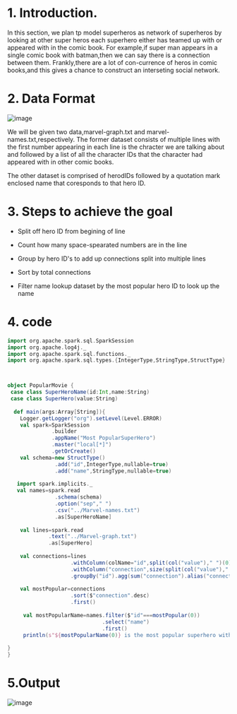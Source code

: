 # 1. Introduction. 

In this section, we plan tp model superheros as network of superheros by looking at other super heros each superhero either has teamed up with or appeared with in the comic book.
For example,if super man appears in a single comic book with batman,then we can say there is a connection between them. 
Frankly,there are a lot of con-currence of heros in comic books,and this gives a chance to construct an interseting social network.


# 2. Data Format
![image](https://user-images.githubusercontent.com/53164959/96327129-aaedeb80-1071-11eb-9054-88cf8fe9cbff.png)

We will be given two data,marvel-graph.txt and marvel-names.txt,respectively. The former dataset consists of multiple lines with the first
number appearing in each line is the chracter we are talking about and followed by a list of all the character IDs that the character had
appeared with in other comic books. 

The other dataset is comprised of herodIDs followed by a quotation mark enclosed name that coresponds to that hero ID.


# 3. Steps to achieve the goal

- Split off hero ID from begining of line

- Count how many space-spearated numbers are in the line

- Group by hero ID's to add up connections split into multiple lines

- Sort by total connections

- Filter name lookup dataset by the most popular hero ID to look up the name 


# 4. code

```scala
import org.apache.spark.sql.SparkSession
import org.apache.log4j._
import org.apache.spark.sql.functions._
import org.apache.spark.sql.types.{IntegerType,StringType,StructType}



object PopularMovie {
 case class SuperHeroName(id:Int,name:String)
 case class SuperHero(value:String)
  
  def main(args:Array[String]){
    Logger.getLogger("org").setLevel(Level.ERROR)
    val spark=SparkSession
              .builder
              .appName("Most PopularSuperHero")
              .master("local[*]")
              .getOrCreate()
    val schema=new StructType()
               .add("id",IntegerType,nullable=true)
               .add("name",StringType,nullable=true)
    
   import spark.implicits._
   val names=spark.read
               .schema(schema)
               .option("sep"," ")
               .csv("../Marvel-names.txt")
               .as[SuperHeroName]
   
    val lines=spark.read
             .text("../Marvel-graph.txt")
             .as[SuperHero]
    
    val connections=lines
                    .withColumn(colName="id",split(col("value")," ")(0))
                    .withColumn("connection",size(split(col("value")," "))-1)
                    .groupBy("id").agg(sum("connection").alias("connection"))
    
    val mostPopular=connections
                    .sort($"connection".desc)
                    .first()
    
     val mostPopularName=names.filter($"id"===mostPopular(0))
                              .select("name")
                              .first()
     println(s"${mostPopularName(0)} is the most popular superhero with ${mostPopular(1)} co-appearance")
   
}
}
```

# 5.Output


![image](https://user-images.githubusercontent.com/53164959/96327800-b8a66f80-1077-11eb-8107-a4f170124a1a.png)



